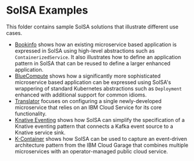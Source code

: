 <!--
#
# Copyright 2019 IBM Corporation
#
# Licensed under the Apache License, Version 2.0 (the "License");
# you may not use this file except in compliance with the License.
# You may obtain a copy of the License at
#
#     http://www.apache.org/licenses/LICENSE-2.0
#
# Unless required by applicable law or agreed to in writing, software
# distributed under the License is distributed on an "AS IS" BASIS,
# WITHOUT WARRANTIES OR CONDITIONS OF ANY KIND, either express or implied.
# See the License for the specific language governing permissions and
# limitations under the License.
-->

# SolSA Examples

This folder contains sample SolSA solutions that illustrate different use cases.
* [Bookinfo](bookinfo) shows how an existing microservice based application is
  expressed in SolSA using high-level abstractions such as `ContainerizedService`.
  It also illustrates how to define an application pattern in SolSA that can
  be reused to define a larger enhanced application.
* [BlueCompute](bluecompute) shows how a significantly more sophisticated
  microservice based application can be expressed using SolSA's wrappering
  of standard Kubernetes abstractions such as `Deployment` enhanced with
  additional support for common idioms.
* [Translator](translator) focuses on configuring a single newly-developed
  microservice that relies on an IBM Cloud Service for its core functionality.
* [Knative Eventing](knative-eventing) shows how SolSA can simplify the
  specification of a Knative eventing pattern that connects a Kafka event source
  to a Knative service sink.
* [K-Container](k-container) shows how SolSA can be used to capture an
  event-driven architecture pattern from the IBM Cloud Garage that combines
  multiple microservices with an operator-managed public cloud service.
